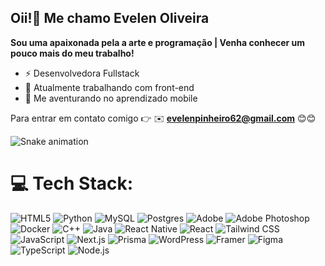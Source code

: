 ## Oii!👋 Me chamo Evelen Oliveira

**Sou uma apaixonada pela a arte e programação | Venha conhecer um pouco mais do meu trabalho!**
- ⚡ Desenvolvedora Fullstack
- 🔭 Atualmente trabalhando com front-end
- 🌱 Me aventurando no aprendizado mobile

Para entrar em contato comigo 👉 ✉️ **evelenpinheiro62@gmail.com** 😊😊

<div align="start">
  <img src="https://profile-readme-generator.com/assets/snake.svg" alt="Snake animation" />
</div>

# 💻 Tech Stack:
![HTML5](https://img.shields.io/badge/html5-%23E34F26.svg?style=for-the-badge&logo=html5&logoColor=white) ![Python](https://img.shields.io/badge/python-3670A0?style=for-the-badge&logo=python&logoColor=ffdd54) ![MySQL](https://img.shields.io/badge/mysql-%2300000f.svg?style=for-the-badge&logo=mysql&logoColor=white) ![Postgres](https://img.shields.io/badge/postgres-%23316192.svg?style=for-the-badge&logo=postgresql&logoColor=white) ![Adobe](https://img.shields.io/badge/adobe-%23FF0000.svg?style=for-the-badge&logo=adobe&logoColor=white) ![Adobe Photoshop](https://img.shields.io/badge/adobe%20photoshop-%2331A8FF.svg?style=for-the-badge&logo=adobe%20photoshop&logoColor=white) ![Docker](https://img.shields.io/badge/docker-%230db7ed.svg?style=for-the-badge&logo=docker&logoColor=white) 
![C++](https://img.shields.io/badge/C%2B%2B-%2300599C.svg?style=for-the-badge&logo=c%2B%2B&logoColor=white) 
![Java](https://img.shields.io/badge/Java-%23ED8B00.svg?style=for-the-badge&logo=java&logoColor=white) 
![React Native](https://img.shields.io/badge/React%20Native-%2361DAFB.svg?style=for-the-badge&logo=react&logoColor=black) 
![React](https://img.shields.io/badge/React-%2361DAFB.svg?style=for-the-badge&logo=react&logoColor=black) 
![Tailwind CSS](https://img.shields.io/badge/Tailwind%20CSS-%2338B2AC.svg?style=for-the-badge&logo=tailwindcss&logoColor=white) 
![JavaScript](https://img.shields.io/badge/JavaScript-%23F7DF1E.svg?style=for-the-badge&logo=javascript&logoColor=black) 
![Next.js](https://img.shields.io/badge/Next.js-%23000000.svg?style=for-the-badge&logo=nextdotjs&logoColor=white) 
![Prisma](https://img.shields.io/badge/Prisma-%235A36FF.svg?style=for-the-badge&logo=prisma&logoColor=white) 
![WordPress](https://img.shields.io/badge/WordPress-%23007CFF.svg?style=for-the-badge&logo=wordpress&logoColor=white) 
![Framer](https://img.shields.io/badge/Framer-%23000000.svg?style=for-the-badge&logo=framer&logoColor=white) 
![Figma](https://img.shields.io/badge/Figma-%23F24E1E.svg?style=for-the-badge&logo=figma&logoColor=white) 
![TypeScript](https://img.shields.io/badge/TypeScript-%23007ACC.svg?style=for-the-badge&logo=typescript&logoColor=white) 
![Node.js](https://img.shields.io/badge/Node.js-%23339933.svg?style=for-the-badge&logo=node.js&logoColor=white)

<!-- Proudly created with GPRM ( https://gprm.itsvg.in ) -->
